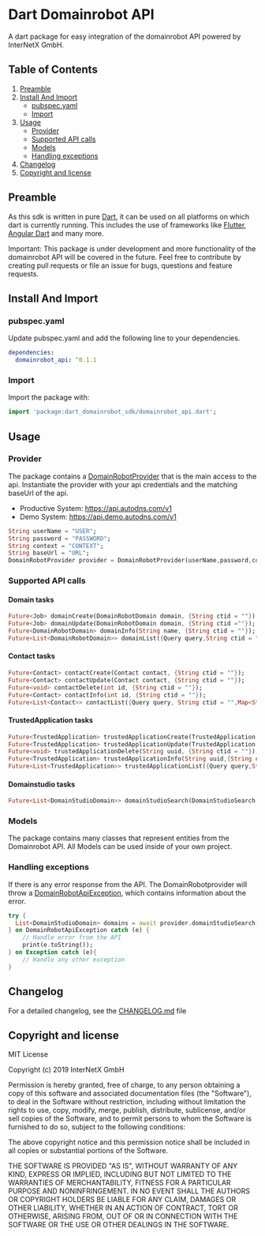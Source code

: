 # Dart Domainrobot API

A dart package for easy integration of the domainrobot API powered by InterNetX GmbH.

## Table of Contents

1. [Preamble](#preamble)
2. [Install And Import](#install-and-import)
   * [pubspec.yaml](#pubspec.yaml)
   * [Import](#import)
3. [Usage](#usage)
   * [Provider](#provider)
   * [Supported API calls](#supported-api-calls)
   * [Models](#models)
   * [Handling exceptions](#exception-handling)
4. [Changelog](#changelog)
5. [Copyright and license](#copyright-and-license)

## Preamble

As this sdk is written in pure [Dart](https://dart.dev), it can be used on all platforms on which dart is currently running. This includes the use of frameworks like [Flutter](https://flutter.dev), [Angular Dart](https://angulardart.dev) and many more.

Important: This package is under development and more functionality of the domainrobot API will be covered in the future. Feel free to contribute by creating pull requests or file an issue for bugs, questions and feature requests.

## Install And Import

### pubspec.yaml

Update pubspec.yaml and add the following line to your dependencies.

```yaml
dependencies:
  domainrobot_api: ^0.1.1
```

### Import

Import the package with:

```dart
import 'package:dart_domainrobot_sdk/domainrobot_api.dart';
```

## Usage

### Provider

The package contains a [DomainRobotProvider](/lib/src/DomainRobotProvider.dart) that is the main access to the api. Instantiate the provider with your api credentials and the matching baseUrl of the api.

* Productive System: <https://api.autodns.com/v1>
* Demo System: <https://api.demo.autodns.com/v1>

```dart
String userName = "USER";
String password = "PASSWORD";
String context = "CONTEXT";
String baseUrl = "URL";
DomainRobotProvider provider = DomainRobotProvider(userName,password,context,baseUrl);
```

### Supported API calls

#### Domain tasks

```dart
Future<Job> domainCreate(DomainRobotDomain domain, {String ctid = ""});
Future<Job> domainUpdate(DomainRobotDomain domain, {String ctid =""});
Future<DomainRobotDomain> domainInfo(String name, {String ctid = ""});
Future<List<DomainRobotDomain>> domainList({Query query,String ctid = "",Map<String, String> queryParameters});
```

#### Contact tasks

```dart
Future<Contact> contactCreate(Contact contact, {String ctid = ""});
Future<Contact> contactUpdate(Contact contact, {String ctid = ""});
Future<void> contactDelete(int id, {String ctid = ""});
Future<Contact> contactInfo(int id, {String ctid = ""});
Future<List<Contact>> contactList({Query query, String ctid = "",Map<String, String> queryParameters});
```

#### TrustedApplication tasks

```dart
Future<TrustedApplication> trustedApplicationCreate(TrustedApplication trustedApp,{String ctid = ""});
Future<TrustedApplication> trustedApplicationUpdate(TrustedApplication trustedApp,{String ctid = ""});
Future<void> trustedApplicationDelete(String uuid, {String ctid = ""});
Future<TrustedApplication> trustedApplicationInfo(String uuid,{String ctid = ""});
Future<List<TrustedApplication>> trustedApplicationList({Query query,String ctid = "",Map<String, String> queryParameters});
```

#### Domainstudio tasks

```dart
Future<List<DomainStudioDomain>> domainStudioSearch(DomainStudioSearch search,{String ctid = "", Map<String, String> queryParameters});
```

### Models

The package contains many classes that represent entities from the Domainrobot API. All Models can be used inside of your own project.

### Handling exceptions

If there is any error response from the API. The DomainRobotprovider will throw a [DomainRobotApiException](/lib/src/model/exception/DomainRobotApiException.dart), which contains information about the error.

```dart
try {
  List<DomainStudioDomain> domains = await provider.domainStudioSearch(search);
} on DomainRobotApiException catch (e) {
    // Handle error from the API
    print(e.toString());
} on Exception catch (e){
    // Handle any other exception
}
```

## Changelog

For a detailed changelog, see the [CHANGELOG.md](CHANGELOG.md) file

## Copyright and license

MIT License

Copyright (c) 2019 InterNetX GmbH

Permission is hereby granted, free of charge, to any person obtaining a copy
of this software and associated documentation files (the "Software"), to deal
in the Software without restriction, including without limitation the rights
to use, copy, modify, merge, publish, distribute, sublicense, and/or sell
copies of the Software, and to permit persons to whom the Software is
furnished to do so, subject to the following conditions:

The above copyright notice and this permission notice shall be included in all
copies or substantial portions of the Software.

THE SOFTWARE IS PROVIDED "AS IS", WITHOUT WARRANTY OF ANY KIND, EXPRESS OR
IMPLIED, INCLUDING BUT NOT LIMITED TO THE WARRANTIES OF MERCHANTABILITY,
FITNESS FOR A PARTICULAR PURPOSE AND NONINFRINGEMENT. IN NO EVENT SHALL THE
AUTHORS OR COPYRIGHT HOLDERS BE LIABLE FOR ANY CLAIM, DAMAGES OR OTHER
LIABILITY, WHETHER IN AN ACTION OF CONTRACT, TORT OR OTHERWISE, ARISING FROM,
OUT OF OR IN CONNECTION WITH THE SOFTWARE OR THE USE OR OTHER DEALINGS IN THE
SOFTWARE.
